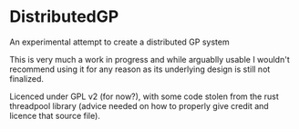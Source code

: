 # DistributedGP
An experimental attempt to create a distributed GP system

This is very much a work in progress and while arguablly usable I wouldn't recommend using it for any reason as its underlying design is still not finalized.

Licenced under GPL v2 (for now?), with some code stolen from the rust threadpool library (advice needed on how to properly give credit and licence that source file).
